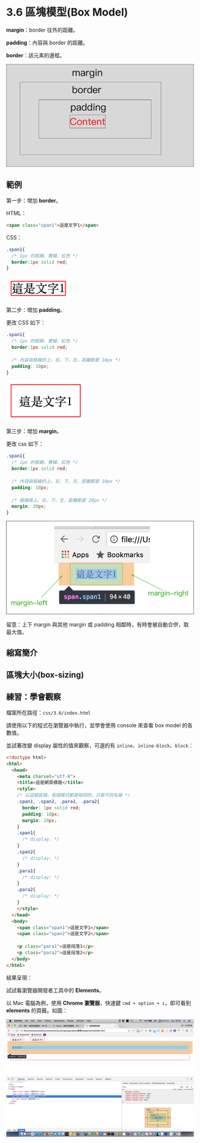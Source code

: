 # 3.6 區塊模型\(Box Model\)

**margin**：border 往外的距離。

**padding**：內容與 border 的距離。

**border**：該元素的邊框。

![](/assets/box_model.png)

## 範例

第一步：增加 **border**。

HTML：

```html
<span class="span1">這是文字1</span>
```

CSS：

```css
.span1{
  /* 1px 的框線、實線、紅色 */
  border:1px solid red;
}
```

![](/assets/box_model_example.png)

第二步：增加 **padding**。

更改 CSS 如下：

```css
.span1{
  /* 1px 的框線、實線、紅色 */
  border:1px solid red;

  /* 內容與框線的上、右、下、左，距離都是 10px */
  padding: 10px;
}
```

![](/assets/box_model_example2.png)

第三步：增加 **margin**。

更改 css 如下：

```css
.span1{
  /* 1px 的框線、實線、紅色 */
  border:1px solid red;

  /* 內容與框線的上、右、下、左，距離都是 10px */
  padding: 10px;

  /* 框線與上、右、下、左，距離都是 20px */
  margin: 20px;
}
```

![](/assets/box_model_example3.png)

留意：上下 margin 與其他 margin 或 padding 相鄰時，有時會被自動合併，取最大值。

## 縮寫簡介

## 區塊大小\(box-sizing\)

## 練習：學會觀察

檔案所在路徑：`css/3.6/index.html`

請使用以下的程式在瀏覽器中執行，並學會使用 console 來查看 box model 的各數值。

並試著改變 display 屬性的值來觀察，可選的有 `inline`、`inline-block`、`block`：

```html
<!doctype html>
<html>
  <head>
    <meta charset="utf-8">
    <title>這是網頁標題</title>
    <style>
    /* 以逗號區隔，各個樣式都是相同的，只是不同名稱 */
    .span1, .span2, .para1, .para2{
      border: 1px solid red;
      padding: 10px;
      margin: 20px;
    }
    .span1{
      /* display: */
    }
    .span2{
      /* display: */
    }
    .para1{
      /* display: */
    }
    .para2{
      /* display: */
    }
    </style>
  </head>
  <body>
    <span class="span1">這是文字1</span>
    <span class="span2">這是文字2</span>

    <p class="para1">這是段落1</p>
    <p class="para2">這是段落2</p>
  </body>
</html>
```

結果呈現：

試試看瀏覽器開發者工具中的 **Elements**。

以 Mac 電腦為例，使用 **Chrome 瀏覽器**，快速鍵 `cmd + option + i`，即可看到 **elements** 的頁籤。如圖：

![](/assets/box_model_example4.png)

